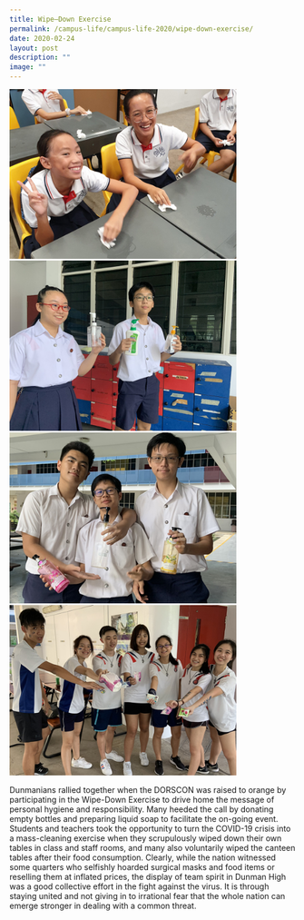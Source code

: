 ```yaml
---
title: Wipe–Down Exercise
permalink: /campus-life/campus-life-2020/wipe-down-exercise/
date: 2020-02-24
layout: post
description: ""
image: ""
---
```

<img src="/images/TDD001.jpg" 
         style="width:400px"
	/>
<br>
<img src="/images/TDDWipedown01.jpg" 
         style="width:400px"
	/>
<br>
<img src="/images/TDDWipedown03.jpg" 
         style="width:400px"
	/>
<br>
<img src="/images/TDDWipedown13.jpg" 
         style="width:400px"
	/>
<br>


Dunmanians rallied together when the DORSCON was raised to orange by participating in the Wipe-Down Exercise to drive home the message of personal hygiene and responsibility. Many heeded the call by donating empty bottles and preparing liquid soap to facilitate the on-going event. Students and teachers took the opportunity to turn the COVID-19 crisis into a mass-cleaning exercise when they scrupulously wiped down their own tables in class and staff rooms, and many also voluntarily wiped the canteen tables after their food consumption. Clearly, while the nation witnessed some quarters who selfishly hoarded surgical masks and food items or reselling them at inflated prices, the display of team spirit in Dunman High was a good collective effort in the fight against the virus. It is through staying united and not giving in to irrational fear that the whole nation can emerge stronger in dealing with a common threat.